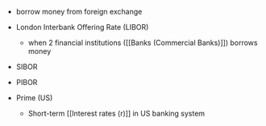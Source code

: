 - borrow money from foreign exchange

- London Interbank Offering Rate (LIBOR)
	- when 2 financial institutions ([[Banks (Commercial Banks)]]) borrows money
- SIBOR
- PIBOR
- Prime (US)
	- Short-term [[Interest rates (r)]] in US banking system